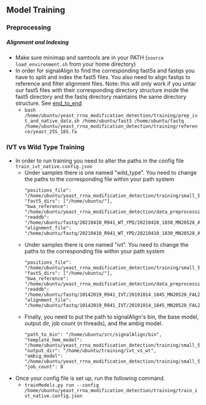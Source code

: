 ## Model Training

### Preprocessing

##### Alignment and Indexing
* Make sure minimap and samtools are in your PATH (`source load_environment.sh` from your home directory) 
* In order for signalAlign to find the corresponding fast5s and fastqs you have to split and index the fast5 files. 
You also need to align fastqs to reference and filter alignment files. Note: this will only work if you untar our fast5 files with their
  corresponding directory structure inside the fast5 directory and the fastq directory maintains the same directory structure. See [end_to_end](../end_to_end/README.md)
  * `bash /home/ubuntu/yeast_rrna_modification_detection/training/prep_ivt_and_native_data.sh /home/ubuntu/fast5 /home/ubuntu/fastq /home/ubuntu/yeast_rrna_modification_detection/training/reference/yeast_25S_18S.fa`
  
### IVT vs Wild Type Training

* In order to run training you need to alter the paths in the config file `train_ivt_native.config.json`
  * Under samples there is one named "wild_type". You need to change the paths to the corresponding file within your path system
    ```
    "positions_file": "/home/ubuntu/yeast_rrna_modification_detection/training/small_5mer/yeast_18S_25S_modified.positions",
    "fast5_dirs": ["/home/ubuntu/"],
    "bwa_reference": "/home/ubuntu/yeast_rrna_modification_detection/data_preprocessing/reference/yeast_25S_18S.fa",
    "readdb": "/home/ubuntu/fastq/20210410_R941_WT_YPD/20210410_1830_MN20528_AGN282_f7dbe316/20210410_1830_MN20528_AGN282_f7dbe316.training.readdb",
    "alignment_file": "/home/ubuntu/fastq/20210410_R941_WT_YPD/20210410_1830_MN20528_AGN282_f7dbe316/20210410_1830_MN20528_AGN282_f7dbe316.2308.sorted.bam",
    ```
  * Under samples there is one named "ivt". You need to change the paths to the corresponding file within your path system
    ```
    "positions_file": "/home/ubuntu/yeast_rrna_modification_detection/training/small_5mer/yeast_18S_25S_canonical.positions",
    "fast5_dirs": ["/home/ubuntu/"],
    "bwa_reference": "/home/ubuntu/yeast_rrna_modification_detection/data_preprocessing/reference/yeast_25S_18S.fa",
    "readdb": "/home/ubuntu/fastq/10142019_R941_IVT/20191014_1845_MN20528_FAL23261_9a8cb226/20191014_1845_MN20528_FAL23261_9a8cb226.training.readdb",
    "alignment_file": "/home/ubuntu/fastq/10142019_R941_IVT/20191014_1845_MN20528_FAL23261_9a8cb226/20191014_1845_MN20528_FAL23261_9a8cb226.2308.sorted.bam",
    ```
  * Finally, you need to put the path to signalAlign's bin, the base model, output dir, job count (n threads), and the ambig model.
    ```
    "path_to_bin": "/home/ubuntu/src/signalAlign/bin",
    "template_hmm_model": "/home/ubuntu/yeast_rrna_modification_detection/training/small_5mer/rna_r94_5mer_ACGTabc.model",
    "output_dir": "/home/ubuntu/training/ivt_vs_wt",
    "ambig_model": "/home/ubuntu/yeast_rrna_modification_detection/training/small_5mer/small_variants.model",
    "job_count": 8
    ```
* Once your config file is set up, run the following command.
  * `trainModels.py run --config /home/ubuntu/yeast_rrna_modification_detection/training/train_ivt_native.config.json`